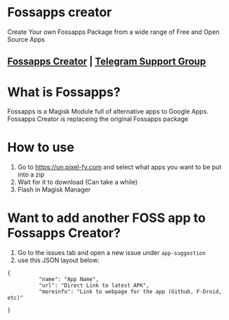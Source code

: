 # Fossapps creator 
 Create Your own Fossapps Package from a wide range of Free and Open Source Apps

## [Fossapps Creator](https://un.pixel-fy.com) | [Telegram Support Group](https://t.me/Fossapps_support)

# What is Fossapps?
 Fossapps is a Magisk Module full of alternative apps to Google Apps. Fossapps Creator is replaceing the original Fossapps package

# How to use
1. Go to https://un.pixel-fy.com and select what apps you want to be put into a zip
2. Wait for it to download (Can take a while)
3. Flash in Magisk Manager

# Want to add another FOSS app to Fossapps Creator?
1. Go to the issues tab and open a new issue under <code>app-suggestion</code>
2. use this JSON layout below:

```
{   
          "name": "App Name",
          "url": "Direct Link to latest APK",
          "moreinfo": "Link to webpage for the app (Github, F-Droid, etc)"

} 
```
